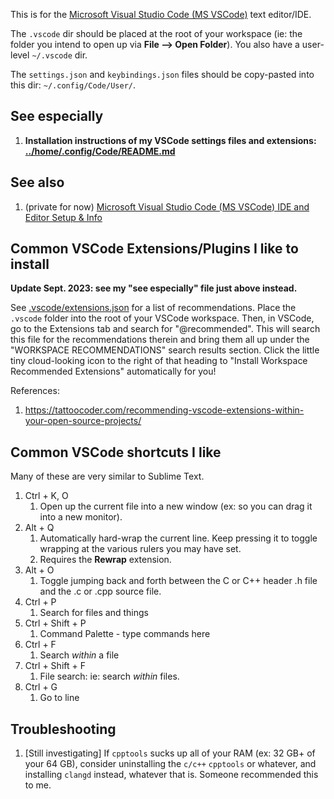This is for the [Microsoft Visual Studio Code (MS VSCode)](https://code.visualstudio.com/) text editor/IDE. 

The `.vscode` dir should be placed at the root of your workspace (ie: the folder you intend to open up via **File --> Open Folder**). You also have a user-level `~/.vscode` dir.

The `settings.json` and `keybindings.json` files should be copy-pasted into this dir: `~/.config/Code/User/`.


## See especially

1. **Installation instructions of my VSCode settings files and extensions: [../home/.config/Code/README.md](../home/.config/Code/README.md)**


## See also

1. (private for now) [Microsoft Visual Studio Code (MS VSCode) IDE and Editor Setup & Info](https://docs.google.com/document/d/1agYnaN8FYjmitqgNzA7MhLbA0oifkYTQn_axLCTFxAg/edit)


## Common VSCode Extensions/Plugins I like to install

**Update Sept. 2023: see my "see especially" file just above instead.**

See [.vscode/extensions.json](.vscode/extensions.json) for a list of recommendations. Place the `.vscode` folder into the root of your VSCode workspace. Then, in VSCode, go to the Extensions tab and search for "@recommended". This will search this file for the recommendations therein and bring them all up under the "WORKSPACE RECOMMENDATIONS" search results section. Click the little tiny cloud-looking icon to the right of that heading to "Install Workspace Recommended Extensions" automatically for you!

References:  
1. https://tattoocoder.com/recommending-vscode-extensions-within-your-open-source-projects/


## Common VSCode shortcuts I like 

Many of these are very similar to Sublime Text.

1. Ctrl + K, O
    1. Open up the current file into a new window (ex: so you can drag it into a new monitor).
1. Alt + Q
    1. Automatically hard-wrap the current line. Keep pressing it to toggle wrapping at the various rulers you may have set.
    1. Requires the **Rewrap** extension.
1. Alt + O
    1. Toggle jumping back and forth between the C or C++ header .h file and the .c or .cpp source file.
1. Ctrl + P
    1. Search for files and things
1. Ctrl + Shift + P
    1. Command Palette - type commands here
1. Ctrl + F
    1. Search *within* a file
1. Ctrl + Shift + F
    1. File search: ie: search _within_ files.
1. Ctrl + G
    1. Go to line


## Troubleshooting

1. [Still investigating] If `cpptools` sucks up all of your RAM (ex: 32 GB+ of your 64 GB), consider uninstalling the `c/c++` `cpptools` or whatever, and installing `clangd` instead, whatever that is. Someone recommended this to me.

